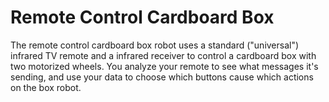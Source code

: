 # Remote Control Cardboard Box

The remote control cardboard box robot uses a standard ("universal") infrared TV remote and a infrared receiver to control a cardboard box with two motorized wheels. You analyze your remote to see what messages it's sending, and use your data to choose which buttons cause which actions on the box robot.